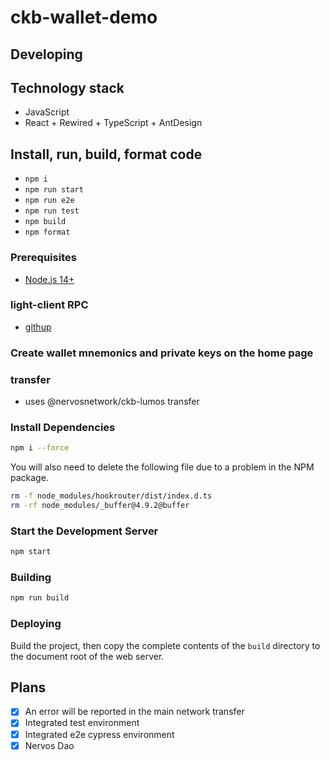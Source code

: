 # ckb-wallet-demo

## Developing

## Technology stack

- JavaScript
- React + Rewired + TypeScript + AntDesign

## Install, run, build, format code

- `npm i`
- `npm run start`
- `npm run e2e`
- `npm run test`
- `npm build`
- `npm format`

### Prerequisites

- [Node.js 14+](https://nodejs.org/en/)

### light-client RPC

- [githup](https://github.com/yangby-cryptape/ckb-light-client/tree/develop#how-to-connect-testnet)

### Create wallet mnemonics and private keys on the home page

### transfer

- uses @nervosnetwork/ckb-lumos transfer

### Install Dependencies

```sh
npm i --force
```

You will also need to delete the following file due to a problem in the NPM package.

```sh
rm -f node_modules/hookrouter/dist/index.d.ts
rm -rf node_modules/_buffer@4.9.2@buffer
```

### Start the Development Server

```sh
npm start
```

### Building

```sh
npm run build
```

### Deploying

Build the project, then copy the complete contents of the `build` directory to the document root of the web server.

## Plans

- [x] An error will be reported in the main network transfer
- [x] Integrated test environment
- [x] Integrated e2e cypress environment
- [x] Nervos Dao
